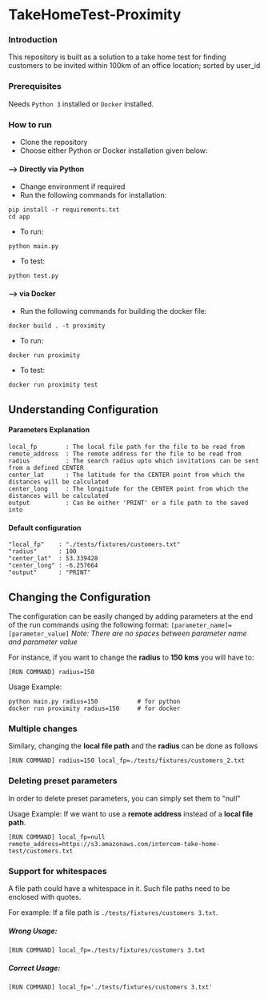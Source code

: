 # TakeHomeTest-Proximity

### Introduction
This repository is built as a solution to a take home test for finding customers to be invited within 100km of an office location; sorted by user_id

### Prerequisites
Needs `Python 3` installed or `Docker` installed.

### How to run
- Clone the repository
- Choose either Python or Docker installation given below:

#### --> Directly via Python
- Change environment if required
- Run the following commands for installation:
```
pip install -r requirements.txt
cd app
```
- To run:
```
python main.py
```
- To test:
```
python test.py
```

#### --> via Docker
- Run the following commands for building the docker file:
```
docker build . -t proximity
```
- To run:
```
docker run proximity
```
- To test:
```
docker run proximity test
```


## Understanding Configuration
#### Parameters Explanation
```
local_fp        : The local file path for the file to be read from
remote_address  : The remote address for the file to be read from
radius          : The search radius upto which invitations can be sent from a defined CENTER
center_lat      : The latitude for the CENTER point from which the distances will be calculated
center_long     : The longitude for the CENTER point from which the distances will be calculated
output          : Can be either 'PRINT' or a file path to the saved into
```
#### Default configuration
```
"local_fp"    : "./tests/fixtures/customers.txt"
"radius"      : 100
"center_lat"  : 53.339428
"center_long" : -6.257664
"output"      : "PRINT"
```
## Changing the Configuration
The configuration can be easily changed by adding parameters at the end of the run commands using the following format:
`[parameter_name]=[parameter_value]`
*Note: There are no spaces between parameter name and parameter value*

For instance, if you want to change the **radius** to **150 kms** you will have to:
```
[RUN COMMAND] radius=150
```

Usage Example:
```
python main.py radius=150           # for python
docker run proximity radius=150     # for docker
```

### Multiple changes
Similary, changing the **local file path** and the **radius** can be done as follows
```
[RUN COMMAND] radius=150 local_fp=./tests/fixtures/customers_2.txt
```

### Deleting preset parameters
In order to delete preset parameters, you can simply set them to "null"

Usage Example: If we want to use a **remote address** instead of a **local file path**.
```
[RUN COMMAND] local_fp=null remote_address=https://s3.amazonaws.com/intercom-take-home-test/customers.txt
```

### Support for whitespaces
A file path could have a whitespace in it. Such file paths need to be enclosed with quotes.

For example: If a file path is `./tests/fixtures/customers 3.txt`.
##### Wrong Usage:
```
[RUN COMMAND] local_fp=./tests/fixtures/customers 3.txt
```
##### Correct Usage:
```
[RUN COMMAND] local_fp='./tests/fixtures/customers 3.txt'
```

